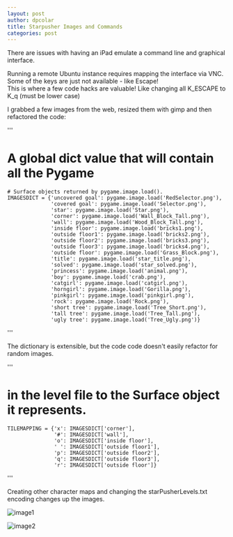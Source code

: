 ```yaml
---
layout: post
author: dpcolar
title: Starpusher Images and Commands
categories: post
---
```


There are issues with having an iPad emulate a command line and graphical interface.<br>

Running a remote Ubuntu instance requires mapping the interface via VNC.  Some of the keys are just not available - like Escape! <br>
This is where a few code hacks are valuable!  Like changing all K_ESCAPE to K_q  (must be lower case)

I grabbed a few images from the web, resized them with gimp and then refactored the code:<br>

'''
# A global dict value that will contain all the Pygame
    # Surface objects returned by pygame.image.load().
    IMAGESDICT = {'uncovered goal': pygame.image.load('RedSelector.png'),
                  'covered goal': pygame.image.load('Selector.png'),
                  'star': pygame.image.load('Star.png'),
                  'corner': pygame.image.load('Wall_Block_Tall.png'),
                  'wall': pygame.image.load('Wood_Block_Tall.png'),
                  'inside floor': pygame.image.load('bricks1.png'),
                  'outside floor1': pygame.image.load('bricks2.png'),
                  'outside floor2': pygame.image.load('bricks3.png'),
                  'outside floor3': pygame.image.load('bricks4.png'),
                  'outside floor': pygame.image.load('Grass_Block.png'),
                  'title': pygame.image.load('star_title.png'),
                  'solved': pygame.image.load('star_solved.png'),
                  'princess': pygame.image.load('animal.png'),
                  'boy': pygame.image.load('crab.png'),
                  'catgirl': pygame.image.load('catgirl.png'),
                  'horngirl': pygame.image.load('Gorilla.png'),
                  'pinkgirl': pygame.image.load('pinkgirl.png'),
                  'rock': pygame.image.load('Rock.png'),
                  'short tree': pygame.image.load('Tree_Short.png'),
                  'tall tree': pygame.image.load('Tree_Tall.png'),
                  'ugly tree': pygame.image.load('Tree_Ugly.png')}
'''

The dictionary is extensible, but the code code doesn't easily refactor for random images.<br>

'''
# in the level file to the Surface object it represents.
    TILEMAPPING = {'x': IMAGESDICT['corner'],
                   '#': IMAGESDICT['wall'],
                   'o': IMAGESDICT['inside floor'],
                   ' ': IMAGESDICT['outside floor1'],
                   'p': IMAGESDICT['outside floor2'],
                   'q': IMAGESDICT['outside floor3'],
                   'r': IMAGESDICT['outside floor']}
'''

Creating other character maps and changing the starPusherLevels.txt encoding changes up the images.<br>



![image1](http://www.unc.edu/~pcolar/starpusher1.png)


![image2](http://www.unc.edu/~pcolar/starpusher2.png)
